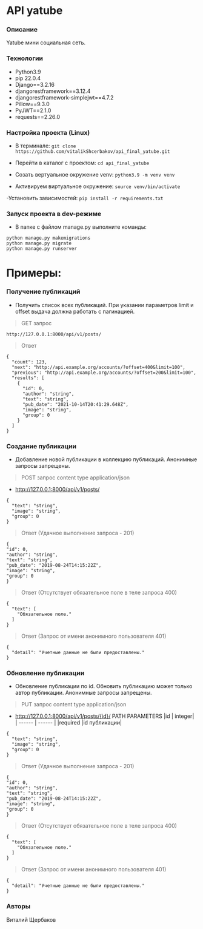 # API yatube

### Описание
Yatube мини социальная сеть.

### Технологии
- Python3.9
- pip 22.0.4
- Django==3.2.16
- djangorestframework==3.12.4
- djangorestframework-simplejwt==4.7.2
- Pillow==9.3.0
- PyJWT==2.1.0
- requests==2.26.0

### Настройка проекта (Linux)
- В терминале:
```git clone https://github.com/vitalikShcerbakov/api_final_yatube.git```

- Перейти в каталог с проектом:
```cd api_final_yatube```

- Cозать вертуальное окружение venv:
```python3.9 -m venv venv```

- Активируем виртуальное окружение:
```source venv/bin/activate```

-Установить зависимостей:
```pip install -r requirements.txt```

### Запуск проекта в dev-режиме

- В папке с файлом manage.py выполните команды:
```
python manage.py makemigrations
python manage.py migrate
python manage.py runserver

```

# Примеры:
### Получение публикаций
- Получить список всех публикаций. При указании параметров limit и offset выдача должна работать с пагинацией.
>GET запрос
```
http://127.0.0.1:8000/api/v1/posts/
```
>Oтвет
```
{
  "count": 123,
  "next": "http://api.example.org/accounts/?offset=400&limit=100",
  "previous": "http://api.example.org/accounts/?offset=200&limit=100",
  "results": [
    {
      "id": 0,
      "author": "string",
      "text": "string",
      "pub_date": "2021-10-14T20:41:29.648Z",
      "image": "string",
      "group": 0
    }
  ]
}
```
### Создание публикации
- Добавление новой публикации в коллекцию публикаций. Анонимные запросы запрещены.

> POST запрос content type application/json

 - http://127.0.0.1:8000/api/v1/posts/
```
{
  "text": "string",
  "image": "string",
  "group": 0
}
```
>Ответ (Удачное выполнение запроса - 201)
```
{
"id": 0,
"author": "string",
"text": "string",
"pub_date": "2019-08-24T14:15:22Z",
"image": "string",
"group": 0
}
```
>Ответ (Отсутствует обязательное поле в теле запроса 400)
```
{
  "text": [
    "Обязательное поле."
  ]
}
```
>Ответ (Запрос от имени анонимного пользователя 401)
```
{
  "detail": "Учетные данные не были предоставлены."
}
```
### Обновление публикации
- Обновление публикации по id. Обновить публикацию может только автор публикации. Анонимные запросы запрещены.

> PUT запрос content type application/json

- http://127.0.0.1:8000/api/v1/posts/{id}/
PATH PARAMETERS
|id | integer|
| ------ | ------ |
|required |id публикации|

```
{
  "text": "string",
  "image": "string",
  "group": 0
}
```
>Ответ (Удачное выполнение запроса - 201)
```
{
"id": 0,
"author": "string",
"text": "string",
"pub_date": "2019-08-24T14:15:22Z",
"image": "string",
"group": 0
}
```
>Ответ (Отсутствует обязательное поле в теле запроса 400)
```
{
  "text": [
    "Обязательное поле."
  ]
}
```
>Ответ (Запрос от имени анонимного пользователя 401)
```
{
  "detail": "Учетные данные не были предоставлены."
}
```
### Авторы
Виталий Щербаков
